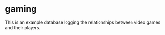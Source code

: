 # gaming
This is an example database logging the relationships between video games and their players. 